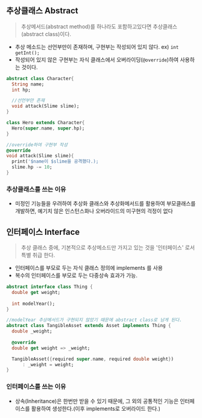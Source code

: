 ## 추상클래스 Abstract
> 추상메서드(abstract method)를 하나라도 포함하고있다면 추상클래스(abstract class)이다.
- 추상 메소드는 선언부만이 존재하며, 구현부는 작성되어 있지 않다.
  ex) `int getInt();`
- 작성되어 있지 않은 구현부는 자식 클래스에서 오버라이딩(`@override`)하여 사용하는 것이다.

```dart
abstract class Character{
  String name;
  int hp;

  //선언부만 존재
  void attack(Slime slime); 
}

class Hero extends Character{
  Hero(super.name, super.hp);
}

//override하여 구현부 작성
@override               
void attack(Slime slime){
  print('$name이 $slime을 공격했다.);
  slime.hp -= 10;
}
```

### 추상클래스를 쓰는 이유
- 미정인 기능들을 우려하여 추상화 클래스와 추상화메서드를 활용하여 부모클래스를 개발하면, 예기치 않은 인스턴스화나 오버라이드의 미구현의 걱정이 없다

## 인터페이스 Interface
> 추상 클래스 중에, 기본적으로 추상메소드만 가지고 있는 것을 '인터페이스' 로서 특별 취급 한다.
- 인터페이스를 부모로 두는 자식 클래스 정의에 implements 를 사용
- 복수의 인터페이스를 부모로 두는 다중상속 효과가 가능.

```dart
abstract interface class Thing {
  double get weight;
  
  int modelYear();
}

//modelYear 추상메서드가 구현되지 않았기 때문에 abstract class로 남게 된다.
abstract class TangibleAsset extends Asset implements Thing {
  double _weight;
  
  @override
  double get weight => _weight;

  TangibleAsset({required super.name, required double weight})
      : _weight = weight;
}
```
### 인터페이스를 쓰는 이유
- 상속(Inheritance)은 한번만 받을 수 있기 때문에, 그 외의 공통적인 기능은 인터페이스를 활용하여 생성한다.(이후 implements로 오버라이드 한다.)
